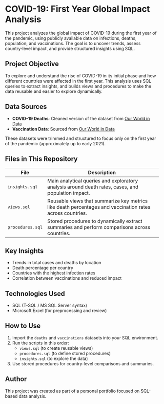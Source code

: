 # COVID-19: First Year Global Impact Analysis

This project analyzes the global impact of COVID-19 during the first year of the pandemic, using publicly available data on infections, deaths, population, and vaccinations. The goal is to uncover trends, assess country-level impact, and provide structured insights using SQL.

## Project Objective

To explore and understand the rise of COVID-19 in its initial phase and how different countries were affected in the first year. This analysis uses SQL queries to extract insights, and builds views and procedures to make the data reusable and easier to explore dynamically.

## Data Sources

- **COVID-19 Deaths**: Cleaned version of the dataset from [Our World in Data](https://ourworldindata.org/covid-deaths)
- **Vaccination Data**: Sourced from [Our World in Data](https://ourworldindata.org/covid-vaccinations)

These datasets were trimmed and structured to focus only on the first year of the pandemic (approximately up to early 2021).

## Files in This Repository

| File              | Description |
|-------------------|-------------|
| `insights.sql`    | Main analytical queries and exploratory analysis around death rates, cases, and population impact. |
| `views.sql`       | Reusable views that summarize key metrics like death percentages and vaccination rates across countries. |
| `procedures.sql`  | Stored procedures to dynamically extract summaries and perform comparisons across countries. |

## Key Insights

- Trends in total cases and deaths by location
- Death percentage per country
- Countries with the highest infection rates
- Correlation between vaccinations and reduced impact

## Technologies Used

- SQL (T-SQL / MS SQL Server syntax)
- Microsoft Excel (for preprocessing and review)

## How to Use

1. Import the `deaths` and `vaccinations` datasets into your SQL environment.
2. Run the scripts in this order:
   - `views.sql` (to create reusable views)
   - `procedures.sql` (to define stored procedures)
   - `insights.sql` (to explore the data)
3. Use stored procedures for country-level comparisons and summaries.

## Author

This project was created as part of a personal portfolio focused on SQL-based data analysis.
